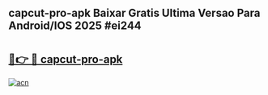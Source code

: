 ## capcut-pro-apk Baixar Gratis Ultima Versao Para Android/IOS 2025 #ei244

# <h2><a href="https://ainizakaria.my?title=capcut-pro-apk&ref=20M">🔗👉 🔴 capcut-pro-apk</a></h2>

[![acn](https://github.com/user-attachments/assets/0f9c940e-d8b0-45ae-aac7-cd30a18b3e1c)](https://ainizakaria.my?title=capcut-pro-apk&ref=20M)

